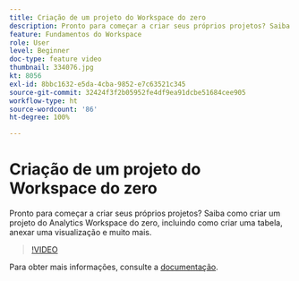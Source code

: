 ```yaml
---
title: Criação de um projeto do Workspace do zero
description: Pronto para começar a criar seus próprios projetos? Saiba como criar um projeto do Analytics Workspace do zero, incluindo como criar uma tabela, anexar uma visualização e muito mais.
feature: Fundamentos do Workspace
role: User
level: Beginner
doc-type: feature video
thumbnail: 334076.jpg
kt: 8056
exl-id: 8bbc1632-e5da-4cba-9852-e7c63521c345
source-git-commit: 32424f3f2b05952fe4df9ea91dcbe51684cee905
workflow-type: ht
source-wordcount: '86'
ht-degree: 100%

---
```


# Criação de um projeto do Workspace do zero

Pronto para começar a criar seus próprios projetos? Saiba como criar um projeto do Analytics Workspace do zero, incluindo como criar uma tabela, anexar uma visualização e muito mais.

>[!VIDEO](https://video.tv.adobe.com/v/334076/?quality=12&learn=on)

Para obter mais informações, consulte a [documentação](https://experienceleague.adobe.com/docs/analytics/analyze/analysis-workspace/home.html?lang=pt-BR).
